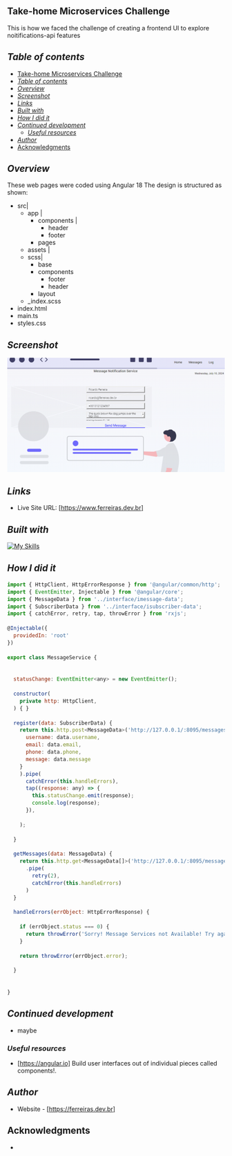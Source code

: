 ## Take-home Microservices Challenge
This is how we faced the challenge of creating a frontend UI  to explore
noitifications-api features

## _Table of contents_
- [Take-home Microservices Challenge](#take-home-microservices-challenge)
- [_Table of contents_](#table-of-contents)
- [_Overview_](#overview)
- [_Screenshot_](#screenshot)
- [_Links_](#links)
- [_Built with_](#built-with)
- [_How I did it_](#how-i-did-it)
- [_Continued development_](#continued-development)
  - [_Useful resources_](#useful-resources)
- [_Author_](#author)
- [Acknowledgments](#acknowledgments)
## _Overview_
These web pages were coded using Angular 18
The design is structured as shown:
- src|
  - app |
     - components |
          -  header
          -  footer
     -  pages
  - assets |
  - scss|
    - base
    -  components
       -  footer
       -  header
    -  layout
  - _index.scss
- index.html
- main.ts
- styles.css 
## _Screenshot_
[![](./notification-fe.png)]()
## _Links_
- Live Site URL: [https://www.ferreiras.dev.br] 
## _Built with_

[![My Skills](https://skillicons.dev/icons?i=ts,angular,git,materialui,html,scss,redhat,vscode)](https://skillicons.dev)



 ## _How I did it_
```jsx
import { HttpClient, HttpErrorResponse } from '@angular/common/http';
import { EventEmitter, Injectable } from '@angular/core';
import { MessageData } from '../interface/imessage-data';
import { SubscriberData } from '../interface/isubscriber-data';
import { catchError, retry, tap, throwError } from 'rxjs';

@Injectable({
  providedIn: 'root'
})

export class MessageService {


  statusChange: EventEmitter<any> = new EventEmitter();

  constructor(
    private http: HttpClient,
  ) { }

  register(data: SubscriberData) {
    return this.http.post<MessageData>('http://127.0.0.1/:8095/messages', {
      username: data.username,
      email: data.email,
      phone: data.phone,
      message: data.message
    }
    ).pipe(
      catchError(this.handleErrors),
      tap((response: any) => {
        this.statusChange.emit(response);
        console.log(response);
      }),

    );

  }

  getMessages(data: MessageData) {
    return this.http.get<MessageData[]>('http://127.0.0.1/:8095/messages')
      .pipe(
        retry(2),
        catchError(this.handleErrors)
      )
  }

  handleErrors(errObject: HttpErrorResponse) {

    if (errObject.status === 0) {
      return throwError('Sorry! Message Services not Available! Try again later!!!')
    }

    return throwError(errObject.error);

  }


}

``` 

## _Continued development_
- maybe
### _Useful resources_
- [https://angular.io] Build user interfaces out of individual pieces called components!.

## _Author_
- Website - [https://ferreiras.dev.br] 
## Acknowledgments
- 
